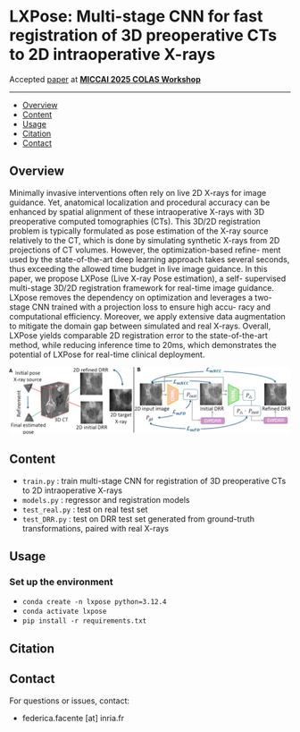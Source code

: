 # LXPose: Multi-stage CNN for fast registration of 3D preoperative CTs to 2D intraoperative X-rays

Accepted [paper](https://arxiv.org/abs/xxxx.xxxxx) at **[MICCAI 2025 COLAS Workshop](https://sites.google.com/view/miccai-2025-colas/home)**

---

- [Overview](#overview)
- [Content](#content)
- [Usage](#usage)
- [Citation](#citation)
- [Contact](#contact)
## Overview

Minimally invasive interventions often rely on live 2D X-rays
for image guidance. Yet, anatomical localization and procedural accuracy
can be enhanced by spatial alignment of these intraoperative X-rays with
3D preoperative computed tomographies (CTs). This 3D/2D registration
problem is typically formulated as pose estimation of the X-ray source
relatively to the CT, which is done by simulating synthetic X-rays from
2D projections of CT volumes. However, the optimization-based refine-
ment used by the state-of-the-art deep learning approach takes several
seconds, thus exceeding the allowed time budget in live image guidance.
In this paper, we propose LXPose (Live X-ray Pose estimation), a self-
supervised multi-stage 3D/2D registration framework for real-time image
guidance. LXpose removes the dependency on optimization and leverages
a two-stage CNN trained with a projection loss to ensure high accu-
racy and computational efficiency. Moreover, we apply extensive data
augmentation to mitigate the domain gap between simulated and real
X-rays. Overall, LXPose yields comparable 2D registration error to the
state-of-the-art method, while reducing inference time to 20ms, which
demonstrates the potential of LXPose for real-time clinical deployment.

<p align="center">
  <img src="images/overview.png" alt="method" width="1000"/>
</p>

##  Content
- `train.py` : train multi-stage CNN for registration of 3D preoperative CTs to 2D intraoperative X-rays
- `models.py` : regressor and registration models  
- `test_real.py` : test on real test set
- `test_DRR.py` : test on DRR test set generated from ground-truth transformations, paired with real X-rays

## Usage 

### Set up the environment
- `conda create -n lxpose python=3.12.4`
- `conda activate lxpose`
- `pip install -r requirements.txt`

##  Citation

## Contact

For questions or issues, contact:
- federica.facente [at] inria.fr
